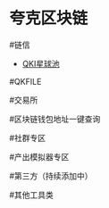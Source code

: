 # 夸克区块链

#链信

- [QKI星球池](https://app.web3defi.io/#/superNode2 ':target=_blank')

#QKFILE

#交易所

#区块链钱包地址一键查询

#社群专区

#产出模拟器专区

#第三方（持续添加中）

#其他工具类


